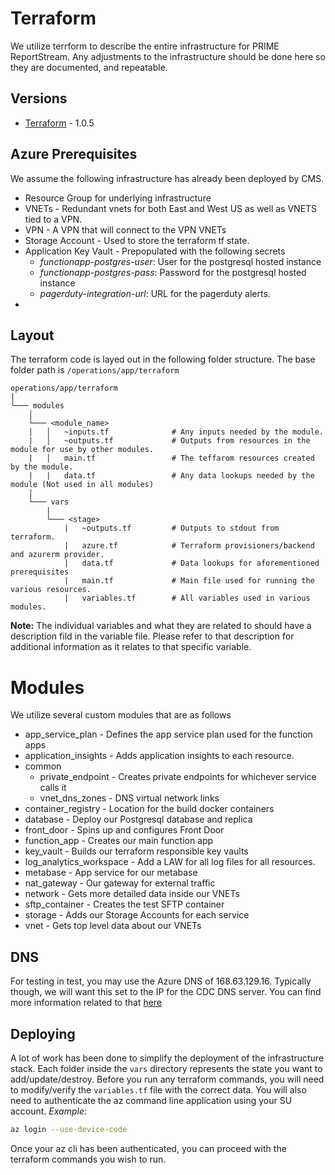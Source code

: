 # Terraform 
We utilize terrform to describe the entire infrastructure for PRIME ReportStream. Any adjustments to the infrastructure should be done here so they are documented, and repeatable.

## Versions

- [Terraform] - 1.0.5


## Azure Prerequisites
We assume the following infrastructure has already been deployed by CMS. 
- Resource Group for underlying infrastructure
- VNETs - Redundant vnets for both East and West US as well as VNETS tied to a VPN.
- VPN - A VPN that will connect to the VPN VNETs
- Storage Account - Used to store the terraform tf state.
- Application Key Vault - Prepopulated with the following secrets
  - _functionapp-postgres-user_: User for the postgresql hosted instance
  - _functionapp-postgres-pass_: Password for the postgresql hosted instance
  - _pagerduty-integration-url_: URL for the pagerduty alerts.
- 

## Layout
The terraform code is layed out in the following folder structure. 
The base folder path is `/operations/app/terraform`
```
operations/app/terraform
|
└─── modules
    │
    └─── <module_name>
    |   │   ~inputs.tf              # Any inputs needed by the module.
    |   │   ~outputs.tf             # Outputs from resources in the module for use by other modules.
    |   │   main.tf                 # The teffarom resources created by the module.
    |   |   data.tf                 # Any data lookups needed by the module (Not used in all modules)
    |
    └─── vars
        |
        └─── <stage>
            |   ~outputs.tf         # Outputs to stdout from terraform.
            |   azure.tf            # Terraform provisioners/backend and azurerm provider.
            |   data.tf             # Data lookups for aforementioned prerequisites
            |   main.tf             # Main file used for running the various resources.
            |   variables.tf        # All variables used in various modules.

```
**Note:** The individual variables and what they are related to should have a description fild in the variable file. Please refer to that description for additional information as it relates to that specific variable.


# Modules

We utilize several custom modules that are as follows

* app_service_plan - Defines the app service plan used for the function apps
* application_insights - Adds application insights to each resource.
* common
  * private_endpoint - Creates private endpoints for whichever service calls it
  * vnet_dns_zones - DNS virtual network links
* container_registry - Location for the build docker containers
* database - Deploy our Postgresql database and replica
* front_door - Spins up and configures Front Door
* function_app - Creates our main function app
* key_vault - Builds our terraform responsible key vaults
* log_analytics_workspace - Add a LAW for all log files for all resources.
* metabase - App service for our metabase
* nat_gateway - Our gateway for external traffic
* network - Gets more detailed data inside our VNETs
* sftp_container - Creates the test SFTP container
* storage - Adds our Storage Accounts for each service
* vnet - Gets top level data about our VNETs

## DNS
For testing in test, you may use the Azure DNS of 168.63.129.16. Typically though, we will want this set to the IP for the CDC DNS server. You can find more information related to that [here]


## Deploying
A lot of work has been done to simplify the deployment of the infrastructure stack. Each folder inside the `vars` directory represents the state you want to add/update/destroy. Before you run any terraform commands, you will need to modify/verify the `variables.tf` file with the correct data. You will also need to authenticate the az command line application using your SU account.
_Example:_
```sh
az login --use-device-code
```
Once your az cli has been authenticated, you can proceed with the terraform commands you wish to run. 


[//]: # (These are reference links used in the body of this note and get stripped out when the markdown processor does its job. There is no need to format nicely because it shouldn't be seen. Thanks SO - http://stackoverflow.com/questions/4823468/store-comments-in-markdown-syntax)

   [terraform]: <https://www.terraform.io/downloads>
   [here]: ./dns.md